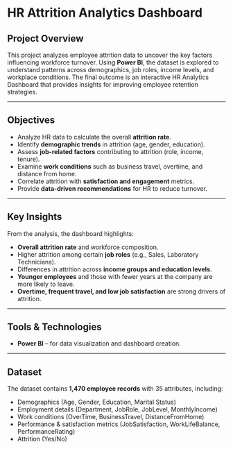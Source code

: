 # HR Attrition Analytics Dashboard

## Project Overview
This project analyzes employee attrition data to uncover the key factors influencing workforce turnover. Using **Power BI**, the dataset is explored to understand patterns across demographics, job roles, income levels, and workplace conditions. 
The final outcome is an interactive HR Analytics Dashboard that provides insights for improving employee retention strategies.

---

## Objectives
- Analyze HR data to calculate the overall **attrition rate**.  
- Identify **demographic trends** in attrition (age, gender, education).  
- Assess **job-related factors** contributing to attrition (role, income, tenure).  
- Examine **work conditions** such as business travel, overtime, and distance from home.  
- Correlate attrition with **satisfaction and engagement** metrics.  
- Provide **data-driven recommendations** for HR to reduce turnover.

---

## Key Insights
From the analysis, the dashboard highlights:
- **Overall attrition rate** and workforce composition.  
- Higher attrition among certain **job roles** (e.g., Sales, Laboratory Technicians).  
- Differences in attrition across **income groups and education levels**.  
- **Younger employees** and those with fewer years at the company are more likely to leave.  
- **Overtime, frequent travel, and low job satisfaction** are strong drivers of attrition.  

---

## Tools & Technologies
- **Power BI** – for data visualization and dashboard creation.  

---

## Dataset
The dataset contains **1,470 employee records** with 35 attributes, including:
- Demographics (Age, Gender, Education, Marital Status)  
- Employment details (Department, JobRole, JobLevel, MonthlyIncome)  
- Work conditions (OverTime, BusinessTravel, DistanceFromHome)  
- Performance & satisfaction metrics (JobSatisfaction, WorkLifeBalance, PerformanceRating)  
- Attrition (Yes/No)  

